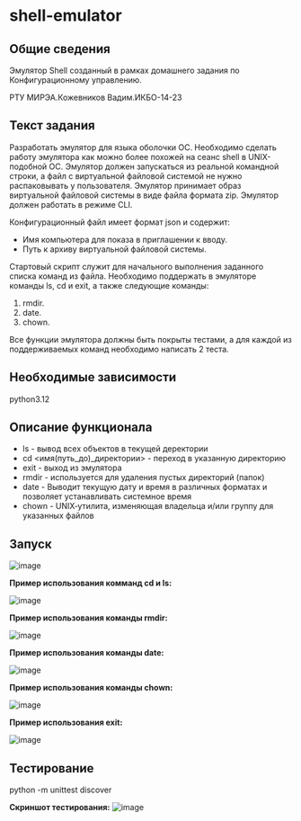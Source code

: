 # shell-emulator

## Общие сведения

Эмулятор Shell созданный в рамках домашнего задания по Конфигурационному управлению.

РТУ МИРЭА.Кожевников Вадим.ИКБО-14-23

## Текст задания

Разработать эмулятор для языка оболочки ОС. Необходимо сделать работу
эмулятора как можно более похожей на сеанс shell в UNIX-подобной ОС.
Эмулятор должен запускаться из реальной командной строки, а файл с
виртуальной файловой системой не нужно распаковывать у пользователя.
Эмулятор принимает образ виртуальной файловой системы в виде файла формата
zip. Эмулятор должен работать в режиме CLI.

Конфигурационный файл имеет формат json и содержит:

- Имя компьютера для показа в приглашении к вводу.
- Путь к архиву виртуальной файловой системы.

Стартовый скрипт служит для начального выполнения заданного списка
команд из файла.
Необходимо поддержать в эмуляторе команды ls, cd и exit, а также
следующие команды:
1. rmdir.
2. date.
3. chown.

Все функции эмулятора должны быть покрыты тестами, а для каждой из
поддерживаемых команд необходимо написать 2 теста.

## Необходимые зависимости

python3.12

## Описание функционала

- ls - вывод всех объектов в текущей деректории
- cd  <имя(путь_до)_директории> - переход в указанную директорию
- exit - выход из эмулятора
- rmdir -  используется для удаления пустых директорий (папок)
- date -  Выводит текущую дату и время в различных форматах и позволяет устанавливать системное время
- chown - UNIX‐утилита, изменяющая владельца и/или группу для указанных файлов

## Запуск
![image](https://github.com/user-attachments/assets/1a35805b-3bc4-4d25-bac1-cee24dbd23b9)


**Пример использования комманд cd и ls:**

![image](https://github.com/user-attachments/assets/304e785d-ed76-4a1c-9ddf-843b13f493ea)

**Пример использования команды rmdir:**

![image](https://github.com/user-attachments/assets/52884c7e-6f0b-4f45-96db-5dc87e142168)

**Пример использования команды date:**

![image](https://github.com/user-attachments/assets/3038b274-5ed1-448b-8b45-8a46513f11b5)

**Пример использования команды chown:**

![image](https://github.com/user-attachments/assets/e2f5ad59-0c23-492f-ad31-6fdc306a5302)

**Пример использования exit:**

![image](https://github.com/user-attachments/assets/e4e0753a-7c55-496f-ab13-9d49bc6b8fae)

## Тестирование

python -m unittest discover

**Скриншот тестирования:**
![image](https://github.com/user-attachments/assets/a8f575c2-8672-4b1c-89b8-f58e9a76d342)




